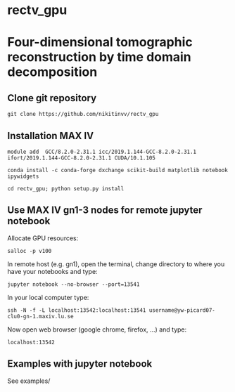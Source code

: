 # rectv_gpu
# Four-dimensional tomographic reconstruction by time domain decomposition

## Clone git repository

`git clone https://github.com/nikitinvv/rectv_gpu`

## Installation MAX IV

`module add  GCC/8.2.0-2.31.1 icc/2019.1.144-GCC-8.2.0-2.31.1 ifort/2019.1.144-GCC-8.2.0-2.31.1 CUDA/10.1.105`

`conda install -c conda-forge dxchange scikit-build matplotlib notebook ipywidgets`

`cd rectv_gpu; python setup.py install`

## Use MAX IV gn1-3 nodes for remote jupyter notebook

Allocate GPU resources:

`salloc -p v100`

In remote host (e.g. gn1), open the terminal, change directory to where you have your notebooks and type:

`jupyter notebook --no-browser --port=13541`

In your local computer type:

`ssh -N -f -L localhost:13542:localhost:13541 username@yw-picard07-clu0-gn-1.maxiv.lu.se`

Now open web browser (google chrome, firefox, ...) and type:

`localhost:13542`

## Examples with jupyter notebook

See examples/
